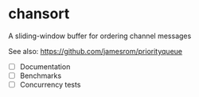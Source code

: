 # chansort
A sliding-window buffer for ordering channel messages

See also: https://github.com/jamesrom/priorityqueue

 - [ ] Documentation
 - [ ] Benchmarks
 - [ ] Concurrency tests

